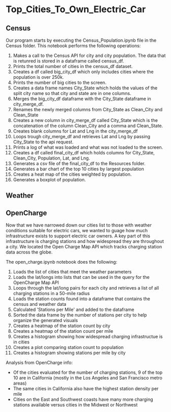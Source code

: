 # Top_Cities_To_Own_Electric_Car

## Census

Our program starts by executing the Census_Population.ipynb file in the Census folder. This notebook performs the following operations:

1. Makes a call to the Census API for city and city population. The data that is retunred is stored in a dataframe called census_df.
2. Prints the total number of cities in the census_df dataset.
3. Creates a df called big_city_df which only includes cities where the population is over 250k.
4. Prints the number of big cities to the screen.
5. Creates a data frame names City_State which holds the values of the split city name so that city and state are in one columns.
6. Merges the big_city_df dataframe with the City_State dataframe in city_merge_df.
7. Renames the newly merged columns from City_State as Clean_City and Clean_State
8. Creates a new column in city_merge_df called City_State which is the concatenation of the column Clean_City and a comma and Clean_State. 
9. Creates blank columns for Lat and Lng in the city_merge_df
9. Loops trough city_merge_df and retrieves Lat and Lng by passing City_State to the api request.
10. Prints a log of what was loaded and what was not loaded to the screen.
11. Creates a df called final_city_df which holds columns for City_State, Clean_City, Population, Lat, and Lng.
12. Generates a csv file of the final_city_df to the Resources folder.
13. Generates a bar chart of the top 10 cities by largest population
14. Creates a heat map of the cities weighted by population.
15. Generates a boxplot of population.

## Weather



## OpenCharge
Now that we have narrowed down our cities list to those with weather conditions suitable for electric cars, we wanted to guage how much infrastructure exists to support electric car owners. A key part of this infrastructure is charging stations and how widespread they are throughout a city. We located the Open Charge Map API which tracks charging station data across the globe.

The open_charge.ipynb notebook does the following:
1. Loads the list of cities that meet the weather parameters
2. Loads the lat/longs into lists that can be used in the query for the OpenCharge Map API
3. Loops through the lat/long pairs for each city and retrieves a list of all charging stations in a 50-mile radius
4. Loads the station counts found into a dataframe that contains the census and weather data
5. Calculated 'Stations per Mile' and added to the dataframe
6. Sorted the data frame by the number of stations per city to help organize the generated visuals
7. Creates a heatmap of the station count by city
8. Creates a heatmap of the station count per mile
9. Creates a histogram showing how widespread charging infrastructue is in cities
10. Creates a plot comparing station count to population
11. Creates a histogram showing stations per mile by city

Analysis from OpenCharge info:
- Of the cities evaluated for the number of charging stations, 9 of the top 10 are in California (mostly in the Los Angeles and San Francisco metro areas)
- The same cities in California also have the highest station density per mile
- Cities on the East and Southwest coasts have many more charging stations available versus cities in the Midwest or Northwest

